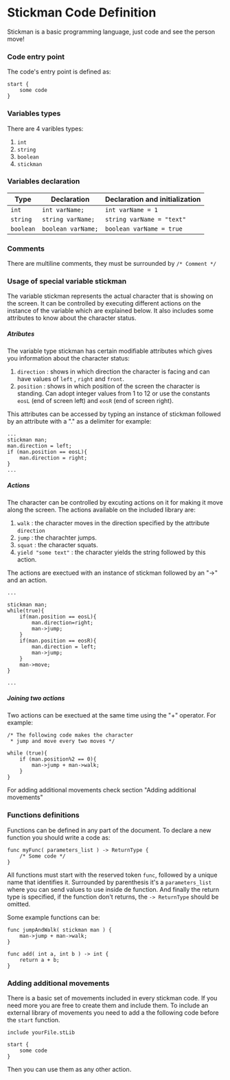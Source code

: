 # Stickman Code Definition

Stickman is a basic programming language, just code and see the person move!

### Code entry point
The code's entry point is defined as:
```
start {
	some code
}
```

### Variables types
There are 4 varibles types:
1. `int`
2. `string`
3. `boolean`
4. `stickman`

### Variables declaration
Type | Declaration | Declaration and initialization
--- | --- | ---
`int` | `int varName;` | `int varName = 1`
`string` | `string varName;` | `string varName = "text"`
`boolean` | `boolean varName;` | `boolean varName = true`

### Comments
There are multiline comments, they must be surrounded by `/* Comment */`

### Usage of special variable stickman
The variable stickman represents the actual character that is showing on the screen. It can be controlled by executing different actions on the instance of the variable which are explained below. It also includes some attributes to know about the character status.

##### Atributes
The variable type stickman has certain modifiable attributes which gives you information about the character status:
1. `direction` : shows in which direction the character is facing and can have values of `left` , `right` and `front`.
2. `position` : shows in which position of the screen the character is standing. Can adopt integer values from 1 to 12 or use the constants `eosL` (end of screen left) and `eosR` (end of screen right).

This attributes can be accessed by typing an instance of stickman followed by an attribute with a "." as a delimiter for example:
```
...
stickman man;
man.direction = left;
if (man.position == eosL){
	man.direction = right;
}
...
```
##### Actions
The character can be controlled by excuting actions on it for making it move along the screen. The actions available on the included library are:
1. `walk` : the character moves in the direction specified by the attribute `direction`
2. `jump` : the charachter jumps.
3. `squat` : the character squats.
4. `yield "some text"` : the character yields the string followed by this action.

The actions are exectued with an instance of stickman followed by an "->" and an action.
```
...

stickman man;
while(true){
	if(man.position == eosL){
		man.direction=right;
		man->jump;
	}
	if(man.position == eosR){
		man.direction = left;
		man->jump;
	}
	man->move;
}

...

```
##### Joining two actions
Two actions can be exectued at the same time using the  "+" operator. For example:
```
/* The following code makes the character
 * jump and move every two moves */

while (true){
	if (man.position%2 == 0){
		man->jump + man->walk;
	}
}
```


For adding additional movements check section "Adding additional movements"

### Functions definitions
Functions can be defined in any part of the document. To declare a new function you should write a code as:

```
func myFunc( parameters_list ) -> ReturnType {
	/* Some code */
}
```

All functions must start with the reserved token `func`, followed by a unique name that identifies it. Surrounded by parenthesis it's a `parameters_list` where you can send values to use inside de function. And finally the return type is specified, if the function don't returns, the `-> ReturnType` should be omitted.

Some example functions can be:

```
func jumpAndWalk( stickman man ) {
	man->jump + man->walk;
}
```

```
func add( int a, int b ) -> int {
	return a + b;
}
```



### Adding additional movements
There is a basic set of movements included in every stickman code. If you need more you are free to create them and include them.
To include an external library of movements you need to add a the following code before the `start` function.
```
include yourFile.stLib

start {
	some code
}
```

Then you can use them as any other action.
